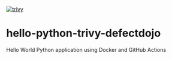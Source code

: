 [![trivy](https://github.com/erich-simplebet/hello-python-trivy-defectdojo/actions/workflows/trivy.yml/badge.svg)](https://github.com/erich-simplebet/hello-python-trivy-defectdojo/actions/workflows/trivy.yml)

# hello-python-trivy-defectdojo
Hello World Python application using Docker and GitHub Actions
